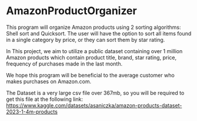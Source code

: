 # AmazonProductOrganizer
This program will organize Amazon products using 2 sorting algorithms:
Shell sort and Quicksort. The user will have the option to sort all items found in a single category
by price, or they can sort them by star rating.

In This project, we aim to utilize a public dataset containing over 1 million Amazon
products which contain product title, brand, star rating, price, frequency of purchases made in
the last month.

We hope this program will be beneficial to the average customer who makes
purchases on Amazon.com.

The Dataset is a very large csv file over 367mb, so you will be required to get this file at the following link:  https://www.kaggle.com/datasets/asaniczka/amazon-products-dataset-2023-1-4m-products
